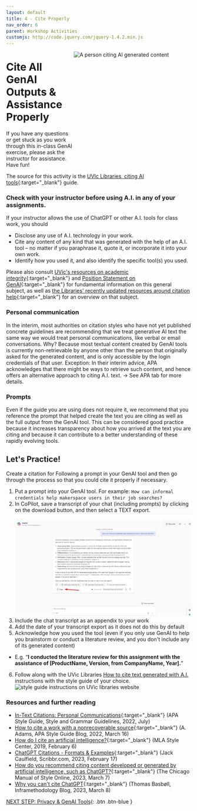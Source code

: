 ```yaml
---
layout: default
title: 4 - Cite Properly
nav_order: 6
parent: Workshop Activities
customjs: http://code.jquery.com/jquery-1.4.2.min.js
---
```

<img src="images/4-citing-ai.png" style="float:right;width:320px;height:320px;" alt="A person citing AI generated content"> 

# Cite All GenAI Outputs & Assistance Properly

If you have any questions or get stuck as you work through this in-class GenAI exercise, please ask the instructor for assistance.  Have fun!

The source for this activity is the [UVIc Libraries, citing AI tools](https://libguides.uvic.ca/AI_Tools/citing_AI_text){:target="_blank"} guide. 

### Check with your instructor before using A.I. in any of your assignments. 
If your instructor allows the use of ChatGPT or other A.I. tools for class work, you should 
- Disclose any use of A.I. technology in your work.
- Cite any content of any kind that was generated with the help of an A.I. tool – no matter if you paraphrase it, quote it, or incorporate it into your own work.
- Identify how you used it, and also identify the specific tool(s) you used. 

Please also consult [UVic's resources on academic integrity](https://www.uvic.ca/students/academics/academic-integrity/index.php){:target="_blank"} and [Position Statement on GenAI](https://teachanywhere.uvic.ca/academic-integrity/ai-evaluation/#position-statement){:target="_blank"} for fundamental information on this general subject, as well as [the Libraries' recently updated resources around citation help](https://www.uvic.ca/library/help/citation/index.php){:target="_blank"} for an overview on that subject.

### Personal communication
In the interim, most authorities on citation styles who have not yet published concrete guidelines are recommending that we treat generative AI text the same way we would treat personal communications, like verbal or email conversations. Why? Because most textual content created by GenAI tools is currently non-retrievable by anyone other than the person that originally asked for the generated content, and is only accessible by the login credentials of that user. Exception: In their interim advice, APA acknowledges that there might be ways to retrieve such content, and hence offers an alternative approach to citing A.I. text. → See APA tab for more details.

### Prompts
Even if the guide you are using does not require it, we recommend that you reference the prompt that helped create the text you are citing as well as the full output from the GenAI tool. This can be considered good practice because it increases transparency about how you arrived at the text you are citing and because it can contribute to a better understanding of these rapidly evolving tools.

## Let's Practice!
Create a citation for Following a prompt in your GenAI tool and then go through the process so that you could cite it properly if necessary.
1. Put a prompt into your GenAI tool. For example: ```How can informal credentials help makerspace users in their job searches?```
2. In CoPilot, save a transcript of your chat (including prompts) by clicking on the download button, and then select a TEXT export.
<br><img src="images/copilot-copy.png"  alt="Copilot copy button"><br>
3. Include the chat transcript as an appendix to your work
4. Add the date of your transcript export as it does not do this by default 
5. Acknowledge how you used the tool (even if you only use GenAI to help you brainstorm or conduct a literature review, and you don't include any of its generated content)
  - E.g. “**I conducted the literature review for this assignment with the assistance of [ProductName, Version, from CompanyName, Year].**”
6. Follow along with the UVic Libraries [How to cite text generated with A.I.](https://libguides.uvic.ca/AI_Tools/citing_AI_text) instructions with the style guide of your choice.
<br><img src="images/5-style-guides.png"  alt="style guide instructions on UVic libraries website"><br>

### Resources and further reading
- [In-Text Citations: Personal Communications](https://apastyle.apa.org/style-grammar-guidelines/citations/personal-communications){:target="_blank"} (APA Style Guide, Style and Grammar Guidelines, 2022, July)
- [How to cite a work with a nonrecoverable source](https://apastyle.apa.org/blog/nonrecoverable-sources){:target="_blank"} (A. Adams, APA Style Guide Blog, 2022, March 16) 
- [How do I cite an artificial intelligence?](https://style.mla.org/citing-artificial-intelligence/){:target="_blank"} (MLA Style Center, 2019, February 6)
- [ChatGPT Citations - Formats & Examples](https://www.scribbr.com/ai-tools/chatgpt-citations/){:target="_blank"} (Jack Caulfield, Scribbr.com, 2023, February 17)
- [How do you recommend citing content developed or generated by artificial intelligence, such as ChatGPT?](https://www.chicagomanualofstyle.org/qanda/data/faq/topics/Documentation/faq0422.html){:target="_blank"} (The Chicago Manual of Style Online, 2023, March 7)
- [Why you can't cite ChatGPT](https://blog.cbs.dk/inframethodology/?p=6193){:target="_blank"} (Thomas Basbøll, Inframethodology Blog, 2023, March 8)

[NEXT STEP: Privacy & GenAI Tools](5-privacy.html){: .btn .btn-blue }

